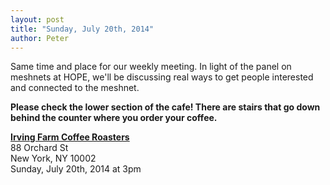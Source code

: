 ```yaml
---
layout: post
title: "Sunday, July 20th, 2014"
author: Peter
---
```


Same time and place for our weekly meeting. In light of the panel on meshnets at HOPE, we'll be discussing real ways
to get people interested and connected to the meshnet.

__Please check the lower section of the cafe! There are stairs that go down behind the counter where you order your coffee.__

__[Irving Farm Coffee Roasters](https://www.google.com/maps/place/Irving+Farm+Coffee+Roasters/@40.7179886,-73.9902479,17z/data=!3m1!4b1!4m2!3m1!1s0x89c259873f0067c1:0x5aede67045aa029f)__<br>
88 Orchard St<br>
New York, NY 10002<br>
Sunday, July 20th, 2014 at 3pm
